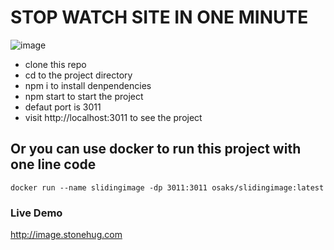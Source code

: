 # STOP WATCH SITE IN ONE MINUTE
![image](https://github.com/geekqq/slidingimages/assets/53326015/ef4188ff-49f0-41f9-927e-f94e780bb96d)

- clone this repo
- cd to the project directory
- npm i to install denpendencies
- npm start to start the project
- defaut port is 3011
- visit http://localhost:3011 to see the project

## Or you can use docker to run this project with one line code

`docker run --name slidingimage -dp 3011:3011 osaks/slidingimage:latest`


### Live Demo
http://image.stonehug.com
